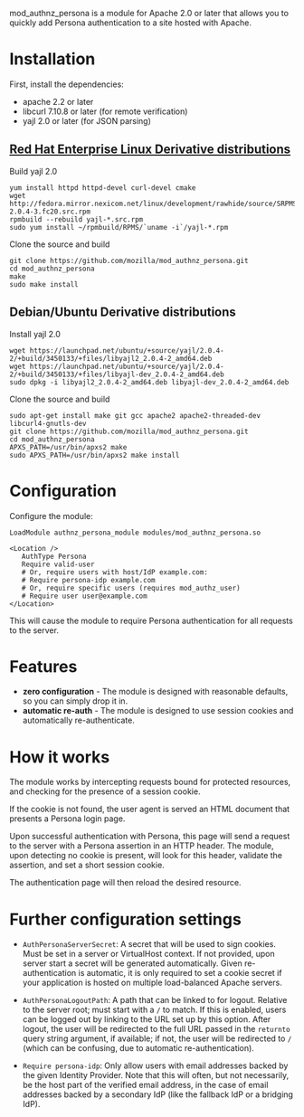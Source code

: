mod_authnz_persona is a module for Apache 2.0 or later that allows you to
quickly add Persona authentication to a site hosted with Apache.

# Installation

First, install the dependencies:

* apache 2.2 or later
* libcurl 7.10.8 or later (for remote verification)
* yajl 2.0 or later (for JSON parsing)

## [Red Hat Enterprise Linux Derivative distributions](https://en.wikipedia.org/wiki/Red_Hat_Enterprise_Linux_derivatives)

Build yajl 2.0
```
yum install httpd httpd-devel curl-devel cmake
wget http://fedora.mirror.nexicom.net/linux/development/rawhide/source/SRPMS/y/yajl-2.0.4-3.fc20.src.rpm
rpmbuild --rebuild yajl-*.src.rpm
sudo yum install ~/rpmbuild/RPMS/`uname -i`/yajl-*.rpm
```

Clone the source and build
```
git clone https://github.com/mozilla/mod_authnz_persona.git
cd mod_authnz_persona
make
sudo make install
```

## Debian/Ubuntu Derivative distributions

Install yajl 2.0
```
wget https://launchpad.net/ubuntu/+source/yajl/2.0.4-2/+build/3450133/+files/libyajl2_2.0.4-2_amd64.deb
wget https://launchpad.net/ubuntu/+source/yajl/2.0.4-2/+build/3450133/+files/libyajl-dev_2.0.4-2_amd64.deb
sudo dpkg -i libyajl2_2.0.4-2_amd64.deb libyajl-dev_2.0.4-2_amd64.deb
```

Clone the source and build

```
sudo apt-get install make git gcc apache2 apache2-threaded-dev libcurl4-gnutls-dev
git clone https://github.com/mozilla/mod_authnz_persona.git
cd mod_authnz_persona
APXS_PATH=/usr/bin/apxs2 make
sudo APXS_PATH=/usr/bin/apxs2 make install
```

# Configuration

Configure the module:

    LoadModule authnz_persona_module modules/mod_authnz_persona.so

    <Location />
       AuthType Persona
       Require valid-user
       # Or, require users with host/IdP example.com:
       # Require persona-idp example.com
       # Or, require specific users (requires mod_authz_user)
       # Require user user@example.com
    </Location>

This will cause the module to require Persona authentication for all requests
to the server.

# Features

* **zero configuration** - The module is designed with reasonable defaults, so
  you can simply drop it in.
* **automatic re-auth** - The module is designed to use session cookies and
  automatically re-authenticate.

# How it works

The module works by intercepting requests bound for protected resources, and
checking for the presence of a session cookie.

If the cookie is not found, the user agent is served an HTML document that
presents a Persona login page.

Upon successful authentication with Persona, this page will send a request to
the server with a Persona assertion in an HTTP header. The module, upon
detecting no cookie is present, will look for this header, validate the
assertion, and set a short session cookie.

The authentication page will then reload the desired resource.

# Further configuration settings

* `AuthPersonaServerSecret`:
  A secret that will be used to sign cookies. Must be set in a server or
  VirtualHost context. If not provided, upon server start a secret will be
  generated automatically. Given re-authentication is automatic, it is only
  required to set a cookie secret if your application is hosted on multiple
  load-balanced Apache servers.

* `AuthPersonaLogoutPath`:
  A path that can be linked to for logout. Relative to the server root; must
  start with a `/` to match. If this is enabled, users can be logged out by
  linking to the URL set up by this option. After logout, the user will be
  redirected to the full URL passed in the `returnto` query string argument, if
  available; if not, the user will be redirected to `/` (which can be
  confusing, due to automatic re-authentication).

* `Require persona-idp`:
  Only allow users with email addresses backed by the given Identity Provider.
  Note that this will often, but not necessarily, be the host part of the
  verified email address, in the case of email addresses backed by a secondary
  IdP (like the fallback IdP or a bridging IdP).
